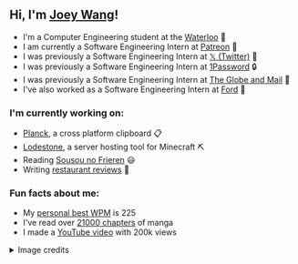 <h2>Hi, I'm <a href="https://joeywang.ca/">Joey Wang</a>!</h2>

<p>
  <ul>
    <li>I'm a Computer Engineering student at the <a href="https://www.reddit.com/r/uwaterloo/">Waterloo</a> 🦆</li>
    <li>I am currently a Software Engineering Intern at <a href="https://www.patreon.com/">Patreon</a> 🎥</li>
    <li>I was previously a Software Engineering Intern at <a href="https://x.com/">𝕏 (Twitter)</a> 💬</li>
    <li>I was previously a Software Engineering Intern at <a href="https://1password.com/">1Password</a> 🔒</li>
    <li>I was previously a Software Engineering Intern at <a href="https://www.theglobeandmail.com/">The Globe and Mail</a> 📰</li>
    <li>I've also worked as a Software Engineering Intern at <a href="https://ford.com/">Ford</a> 🚗</li>
  </ul>
</p>

<h3>I'm currently working on:</h3>
<p>
  <ul>
    <li><a href="https://www.planckapp.com/">Planck</a>, a cross platform clipboard 📋</li>
    <li><a href="https://github.com/Lodestone-Team">Lodestone</a>, a server hosting tool for Minecraft ⛏️</li>
    <li>Reading <a href="https://anilist.co/manga/118586/Frieren-Beyond-Journeys-End/">Sousou no Frieren</a> 😃</li>
    <li>Writing <a href="https://goo.gl/maps/S65uHvYLmVSThoc86">restaurant reviews</a> 🍜</li>
  </ul>
</p>

<h3>Fun facts about me:</h3>
<p>
  <ul>
    <li>My <a href="https://monkeytype.com/profile/Jopee">personal best WPM</a> is 225</li>
    <li>I've read over <a href="https://anilist.co/user/Jopee/">21000 chapters</a> of manga</li>
    <li>I made a <a href="https://www.youtube.com/watch?v=IeQGV67qcRM">YouTube video</a> with 200k views</li>
  </ul>
</p>

<details>
  <summary>Image credits</summary>
  Profile pic by <a href="https://twitter.com/you_sakura_ys">桜倉ゆうすけ</a></br>
  Image by <a href="https://twitter.com/kerorira1">kerorira1</a>
</details>
